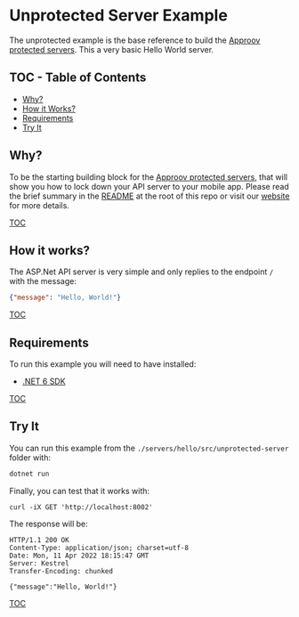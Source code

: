 # Unprotected Server Example

The unprotected example is the base reference to build the [Approov protected servers](/servers/hello/src/approov-protected-server/). This a very basic Hello World server.


## TOC - Table of Contents

* [Why?](#why)
* [How it Works?](#how-it-works)
* [Requirements](#requirements)
* [Try It](#try-it)


## Why?

To be the starting building block for the [Approov protected servers](/servers/hello/src/approov-protected-server/), that will show you how to lock down your API server to your mobile app. Please read the brief summary in the [README](/README.md#why) at the root of this repo or visit our [website](https://approov.io/product) for more details.

[TOC](#toc---table-of-contents)


## How it works?

The ASP.Net API server is very simple and only replies to the endpoint `/` with the message:

```json
{"message": "Hello, World!"}
```

[TOC](#toc---table-of-contents)


## Requirements

To run this example you will need to have installed:

* [.NET 6 SDK](https://docs.microsoft.com/en-us/dotnet/core/install/)


[TOC](#toc---table-of-contents)


## Try It

You can run this example from the `./servers/hello/src/unprotected-server` folder with:

```bash
dotnet run
```

Finally, you can test that it works with:

```text
curl -iX GET 'http://localhost:8002'
```

The response will be:

```texr
HTTP/1.1 200 OK
Content-Type: application/json; charset=utf-8
Date: Mon, 11 Apr 2022 18:15:47 GMT
Server: Kestrel
Transfer-Encoding: chunked

{"message":"Hello, World!"}
```

[TOC](#toc---table-of-contents)
